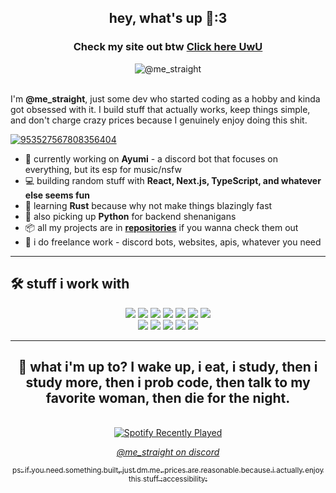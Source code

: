 <div align="center">
    <h2>hey, what's up 👋:3</h2>
    <h3>Check my site out btw <a href="https://laxenta.info" target="_blank" rel="noopener noreferrer">Click here UwU</a></h3>
    <img align="center" src="https://static0.gamerantimages.com/wordpress/wp-content/uploads/2024/11/wuthering-waves-wuwa-14-release-date-and-time-maintenance-starts-ends-when-camellya-coming-out.jpg" alt="@me_straight"/>
</div>
<br/>

<p align="left">
    I'm <b>@me_straight</b>, just some dev who started coding as a hobby and kinda got obsessed with it. I build stuff that actually works, keep things simple, and don't charge crazy prices because I genuinely enjoy doing this shit.
</p> 

<p align="left">
<!--     <a href="https://twitter.com/" target="_blank">
        <img src="https://img.shields.io/badge/@me_straight-%23000000.svg?style=for-the-badge&logo=X&logoColor=white" alt="@me_straight" />
    </a> -->
    <a href="https://discordapp.com/users/953527567808356404" target="_blank">
        <img src="https://img.shields.io/badge/@me_straight-%235865F2.svg?style=for-the-badge&logo=discord&logoColor=white" alt="953527567808356404" />
    </a>
</p>

- 🤖 currently working on **Ayumi** - a discord bot that focuses on everything, but its esp for music/nsfw
- 💻 building random stuff with **React, Next.js, TypeScript, and whatever else seems fun**
- 🦀 learning **Rust** because why not make things blazingly fast
- 🐍 also picking up **Python** for backend shenanigans
- 📦 all my projects are in **[repositories](https://github.com/shelleyloosespatience?tab=repositories)** if you wanna check them out
- 💸 i do freelance work - discord bots, websites, apis, whatever you need

---

## 🛠️ stuff i work with

<div align="center">
    <img src="https://img.shields.io/badge/React-%2320232a.svg?style=for-the-badge&logo=react&logoColor=%2361DAFB" />
    <img src="https://img.shields.io/badge/Next.js-black?style=for-the-badge&logo=next.js&logoColor=white" />
    <img src="https://img.shields.io/badge/TypeScript-%23007ACC.svg?style=for-the-badge&logo=typescript&logoColor=white" />
    <img src="https://img.shields.io/badge/-JavaScript-F7DF1E?logo=javascript&logoColor=000&style=for-the-badge" />
    <img src="https://img.shields.io/badge/Vue.js-%2335495e.svg?style=for-the-badge&logo=vuedotjs&logoColor=%234FC08D" />
    <img src="https://img.shields.io/badge/node.js-6DA55F?style=for-the-badge&logo=node.js&logoColor=white" />
    <img src="https://img.shields.io/badge/Discord.js-%235865F2.svg?style=for-the-badge&logo=discord&logoColor=white" />
    <br/>
    <img src="https://img.shields.io/badge/rust-%23000000.svg?style=for-the-badge&logo=rust&logoColor=white" />
    <img src="https://img.shields.io/badge/python-3670A0?style=for-the-badge&logo=python&logoColor=ffdd54" />
    <img src="https://img.shields.io/badge/Visual%20Studio%20Code-0078d7.svg?style=for-the-badge&logo=visual-studio-code&logoColor=white" />
    <img src="https://img.shields.io/badge/-Git-F05032?logo=git&logoColor=fff&style=for-the-badge" />
    <img src="https://img.shields.io/badge/MongoDB-%234ea94b.svg?style=for-the-badge&logo=mongodb&logoColor=white" />
</div>

---

<div align="center">
    <h2>🎵 what i'm up to? I wake up, i eat, i study, then i study more, then i prob code, then talk to my favorite woman, then die for the night.</h2>
<!--     <a href="https://discord.com/users/953527567808356404" target="_blank">
        <img src="https://lanyard.cnrad.dev/api/953527567808356404" /> -->
    </a>
    <br/>
    <a href="https://open.spotify.com/user/31ap5y3jngmpcyhal65mjkhgqxzm" target="_blank">
<img src="https://www.laxenta.tech/api/spotify-tracks?user=a029834021941b365e835e6e0bc3e66b&color=1f4cd1" alt="Spotify Recently Played" /></div>


<div align="center">
    <p><i>@me_straight on discord</i></p>
    <p><sub>ps: if you need something built, just dm me. prices are reasonable because i actually enjoy this stuff :accessibility: </sub></p>
</div>
